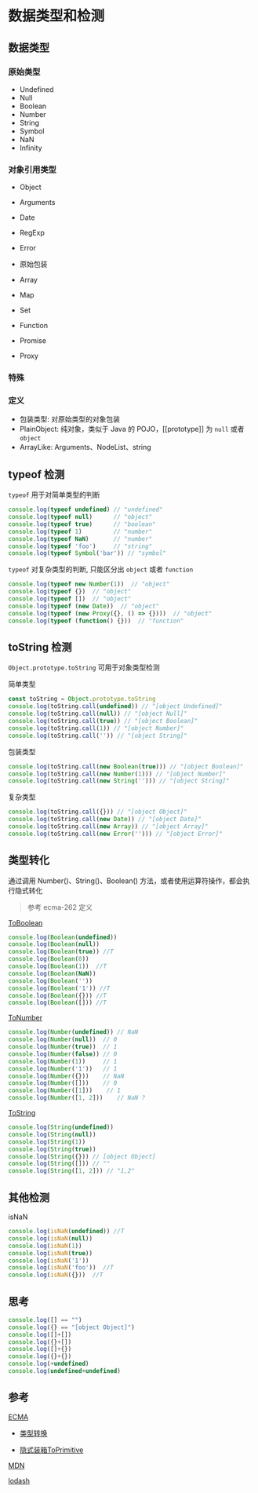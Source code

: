 # 数据类型和检测

## 数据类型

### 原始类型
- Undefined
- Null
- Boolean
- Number
- String
- Symbol
- NaN
- Infinity
  
### 对象引用类型
- Object
- Arguments
- Date
- RegExp
- Error
- 原始包装

- Array
- Map
- Set

- Function
- Promise
- Proxy

### 特殊

### 定义

- 包装类型: 对原始类型的对象包装
- PlainObject: 纯对象，类似于 Java 的 POJO，[[prototype]] 为 `null` 或者 `object`
- ArrayLike: Arguments、NodeList、string


## typeof 检测

`typeof` 用于对简单类型的判断

```javascript
console.log(typeof undefined) // "undefined"
console.log(typeof null)      // "object"
console.log(typeof true)      // "boolean"
console.log(typeof 1)         // "number"
console.log(typeof NaN)       // "number"
console.log(typeof 'foo')     // "string"
console.log(typeof Symbol('bar')) // "symbol"
```

`typeof` 对复杂类型的判断, 只能区分出 `object` 或者 `function`

```javascript
console.log(typeof new Number(1))  // "object"
console.log(typeof {})  // "object"
console.log(typeof [])  // "object"
console.log(typeof (new Date))  // "object"
console.log(typeof (new Proxy({}, () => {})))  // "object"
console.log(typeof (function() {}))  // "function"
```

## toString 检测

`Object.prototype.toString` 可用于对象类型检测

简单类型

```javascript
const toString = Object.prototype.toString
console.log(toString.call(undefined)) // "[object Undefined]"
console.log(toString.call(null)) // "[object Null]"
console.log(toString.call(true)) // "[object Boolean]"
console.log(toString.call(1)) // "[object Number]"
console.log(toString.call('')) // "[object String]"
```

包装类型

```javascript
console.log(toString.call(new Boolean(true))) // "[object Boolean]"
console.log(toString.call(new Number(1))) // "[object Number]"
console.log(toString.call(new String(''))) // "[object String]"
```

复杂类型

```javascript
console.log(toString.call({})) // "[object Object]"
console.log(toString.call(new Date)) // "[object Date]"
console.log(toString.call(new Array)) // "[object Array]"
console.log(toString.call(new Error(''))) // "[object Error]"
```


## 类型转化

通过调用 Number()、String()、Boolean() 方法，或者使用运算符操作，都会执行隐式转化

> 参考 ecma-262 定义

[ToBoolean](https://www.ecma-international.org/ecma-262/11.0/index.html#sec-toboolean)

```javascript
console.log(Boolean(undefined))
console.log(Boolean(null))
console.log(Boolean(true)) //T
console.log(Boolean(0))
console.log(Boolean(1))  //T
console.log(Boolean(NaN))
console.log(Boolean(''))
console.log(Boolean('1')) //T
console.log(Boolean({})) //T
console.log(Boolean([])) //T
```

[ToNumber](https://www.ecma-international.org/ecma-262/11.0/index.html#sec-tonumber)

```javascript
console.log(Number(undefined)) // NaN
console.log(Number(null))  // 0
console.log(Number(true))  // 1
console.log(Number(false)) // 0
console.log(Number(1))     // 1
console.log(Number('1'))   // 1
console.log(Number({}))    // NaN
console.log(Number([]))    // 0
console.log(Number([1]))    // 1
console.log(Number([1, 2]))    // NaN ?
```

[ToString](https://www.ecma-international.org/ecma-262/11.0/index.html#sec-tostring)

```javascript
console.log(String(undefined))
console.log(String(null))
console.log(String(1))
console.log(String(true))
console.log(String({})) // [object Object]
console.log(String([])) // ""
console.log(String([1, 2])) // "1,2"
```

## 其他检测

isNaN

```javascript
console.log(isNaN(undefined)) //T
console.log(isNaN(null))
console.log(isNaN(1))
console.log(isNaN(true))
console.log(isNaN('1'))
console.log(isNaN('foo'))  //T
console.log(isNaN({}))  //T
```

## 思考

```javascript
console.log([] == "")
console.log({} == "[object Object]")
console.log([]+[])
console.log({}+[])
console.log([]+{})
console.log({}+{})
console.log(+undefined)
console.log(undefined+undefined)
```

## 参考

[ECMA](https://www.ecma-international.org/ecma-262/11.0/index.html)

- [类型转换](https://zhuanlan.zhihu.com/p/29730094)

- [隐式装箱ToPrimitive](https://sinaad.github.io/xfe/2016/04/15/ToPrimitive/)

[MDN](https://developer.mozilla.org/en-US/docs/Web/JavaScript/Reference/Global_Objects)

[lodash](https://github.com/lodash)